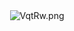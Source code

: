 <center><img src="https://ss.im5i.com/2021/08/12/VqtRw.png" alt="VqtRw.png" border="0" /></center>

